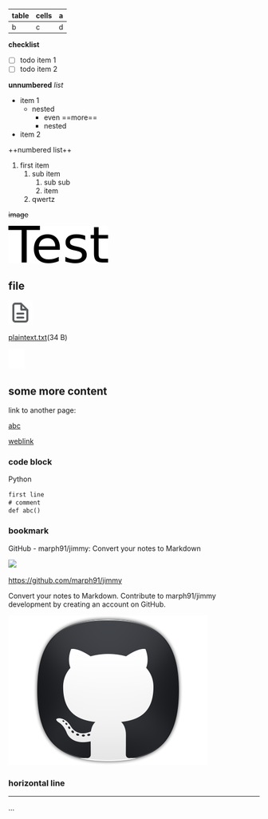 | table | cells | a   |
|-------|-------|-----|
| b     | c     | d   |

  

**checklist**

-   [ ] todo item 1
-   [ ] todo item 2

**unnumbered** *list*

-   item 1
    -   nested
        -   even ==more==
        -   nested
-   item 2

++numbered list++

1.  first item
    1.  sub item
        1.  sub sub
        2.  item
    2.  qwertz

~~image~~

[![e1GHfrAAh4S96o7k.png](e1GHfrAAh4S96o7k.png)](./assets/e1GHfrAAh4S96o7k.png)

  

## file

![unnamed_bdd640fb06674ad19c80317fa3b1799d](unnamed_bdd640fb06674ad19c80317fa3b1799d.svg)

[plaintext.txt](XfOyFr3jQ92lni7u.txt)(34 B)

![unnamed_23b8c1e9392446debeb13b9046685257](unnamed_23b8c1e9392446debeb13b9046685257.svg)

  

## some more content

link to another page:

[abc](New%20page.md)

[weblink](https://github.com/marph91/jimmy)

### code block

Python

```
first line
# comment
def abc()
```

  

### bookmark



GitHub - marph91/jimmy: Convert your notes to Markdown



![](https://github.com/fluidicon.png)

https://github.com/marph91/jimmy

Convert your notes to Markdown. Contribute to marph91/jimmy development by creating an account on GitHub.

![fhV0eOXTt9oJe7Zt.png](fhV0eOXTt9oJe7Zt.png)

### horizontal line

------------------------------------------------------------------------

...